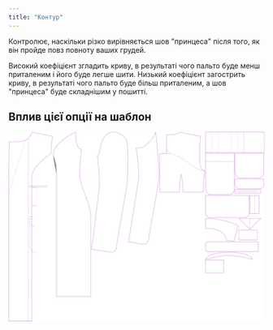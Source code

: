 ```yaml
---
title: "Контур"
---
```


Контролює, наскільки різко вирівняється шов "принцеса" після того, як він пройде повз повноту ваших грудей.

Високий коефіцієнт згладить криву, в результаті чого пальто буде менш приталеним і його буде легше шити. Низький коефіцієнт загострить криву, в результаті чого пальто буде більш приталеним, а шов "принцеса" буде складнішим у пошитті.

## Вплив цієї опції на шаблон

![На цьому зображенні показано вплив цієї опції шляхом накладання декількох варіантів, які мають різне значення для цієї опції](carlita_contour_sample.svg "Вплив цієї опції на шаблон")
